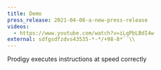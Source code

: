 ```yaml
---
title: Demo
press_release: 2021-04-08-a-new-press-release
videos:
  - https://www.youtube.com/watch?v=iLqPbLBdI4w
external: sdfgsdfzdvs43535-*-*/+98-8*``\\
---
```

Prodigy executes instructions at speed correctly